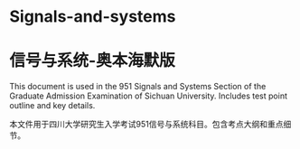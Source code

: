 # Signals-and-systems
# 信号与系统-奥本海默版
This document is used in the 951 Signals and Systems Section of the Graduate Admission Examination of Sichuan University. Includes test point outline and key details.

本文件用于四川大学研究生入学考试951信号与系统科目。包含考点大纲和重点细节。

